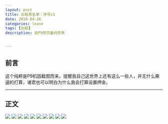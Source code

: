 ```yaml
---
layout: post
title: 出租黑名单：序号v1
date: 2016-04-26
categories: lease
tags: [出租]
description: 自P9网页备份而来


---
```





## 前言



这个纯粹是P9机因截图而来，提醒我自己这世界上还有这么一些人，并无什么撕逼的打算，诸君也可以明白为什么我会打算设置押金。

- - -



## 正文

![](http://7xlzhh.com1.z0.glb.clouddn.com/%E5%87%BA%E7%A7%9F%E5%A4%87%E4%BB%BD1.png)
![](http://7xlzhh.com1.z0.glb.clouddn.com/%E5%87%BA%E7%A7%9F%E5%A4%87%E4%BB%BD2.png)
![](http://7xlzhh.com1.z0.glb.clouddn.com/%E5%87%BA%E7%A7%9F%E5%A4%87%E4%BB%BD3.png)
![](http://7xlzhh.com1.z0.glb.clouddn.com/%E5%87%BA%E7%A7%9F%E5%A4%87%E4%BB%BD4.png)
![](http://7xlzhh.com1.z0.glb.clouddn.com/%E5%87%BA%E7%A7%9F%E5%A4%87%E4%BB%BD5.png)
![](http://7xlzhh.com1.z0.glb.clouddn.com/%E5%87%BA%E7%A7%9F%E5%A4%87%E4%BB%BD6.png)
![](http://7xlzhh.com1.z0.glb.clouddn.com/%E5%87%BA%E7%A7%9F%E5%A4%87%E4%BB%BD7.png)
![](http://7xlzhh.com1.z0.glb.clouddn.com/%E5%87%BA%E7%A7%9F%E5%A4%87%E4%BB%BD8.png)
![](http://7xlzhh.com1.z0.glb.clouddn.com/%E5%87%BA%E7%A7%9F%E5%A4%87%E4%BB%BD9.png)
![](http://7xlzhh.com1.z0.glb.clouddn.com/%E5%87%BA%E7%A7%9F%E5%A4%87%E4%BB%BD10.png)



